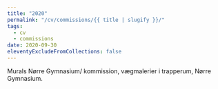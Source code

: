 ```yaml
---
title: "2020"
permalink: "/cv/commissions/{{ title | slugify }}/"
tags:
  - cv
  - commissions
date: 2020-09-30
eleventyExcludeFromCollections: false
---
```


Murals Nørre Gymnasium/ kommission, vægmalerier i trapperum, Nørre Gymnasium.